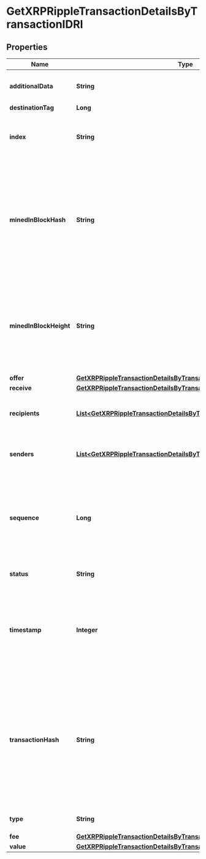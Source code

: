 

# GetXRPRippleTransactionDetailsByTransactionIDRI


## Properties

| Name | Type | Description | Notes |
|------------ | ------------- | ------------- | -------------|
|**additionalData** | **String** | Represents additional data that may be needed. |  |
|**destinationTag** | **Long** |  |  [optional] |
|**index** | **String** | Defines the index of the transaction, i.e. the consecutive place it takes in the blockchain. |  |
|**minedInBlockHash** | **String** | Represents the hash of the block where this transaction was mined/confirmed for first time. The hash is defined as a cryptographic digital fingerprint made by hashing the block header twice through the SHA256 algorithm. |  |
|**minedInBlockHeight** | **String** | Represents the hight of the block where this transaction was mined/confirmed for first time. The height is defined as the number of blocks in the blockchain preceding this specific block. |  |
|**offer** | [**GetXRPRippleTransactionDetailsByTransactionIDRIOffer**](GetXRPRippleTransactionDetailsByTransactionIDRIOffer.md) |  |  |
|**receive** | [**GetXRPRippleTransactionDetailsByTransactionIDRIReceive**](GetXRPRippleTransactionDetailsByTransactionIDRIReceive.md) |  |  |
|**recipients** | [**List&lt;GetXRPRippleTransactionDetailsByTransactionIDRIRecipientsInner&gt;**](GetXRPRippleTransactionDetailsByTransactionIDRIRecipientsInner.md) | Represents an object of addresses that receive the transactions. |  |
|**senders** | [**List&lt;GetXRPRippleTransactionDetailsByTransactionIDRISendersInner&gt;**](GetXRPRippleTransactionDetailsByTransactionIDRISendersInner.md) | Represents an object of addresses that provide the funds. |  |
|**sequence** | **Long** | Defines the transaction input&#39;s sequence as an integer, which is is used when transactions are replaced with newer versions before LockTime. |  |
|**status** | **String** | Defines the status of the transaction. |  [optional] |
|**timestamp** | **Integer** | Defines the exact date/time in Unix Timestamp when this transaction was mined, confirmed or first seen in Mempool, if it is unconfirmed. |  |
|**transactionHash** | **String** | Represents the same as &#x60;transactionId&#x60; for account-based protocols like Ethereum, while it could be different in UTXO-based protocols like Bitcoin. E.g., in UTXO-based protocols &#x60;hash&#x60; is different from &#x60;transactionId&#x60; for SegWit transactions. |  |
|**type** | **String** | Defines the type of the transaction. |  |
|**fee** | [**GetXRPRippleTransactionDetailsByTransactionIDRIFee**](GetXRPRippleTransactionDetailsByTransactionIDRIFee.md) |  |  |
|**value** | [**GetXRPRippleTransactionDetailsByTransactionIDRIValue**](GetXRPRippleTransactionDetailsByTransactionIDRIValue.md) |  |  |



